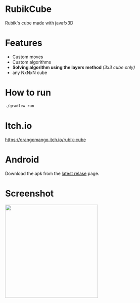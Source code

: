 # RubikCube
Rubik's cube made with javafx3D
# Features
* Custom moves
* Custom algorithms
* **Solving algorithm using the layers method** *(3x3 cube only)*
* any NxNxN cube
# How to run
```bash
./gradlew run
```
# Itch.io
https://orangomango.itch.io/rubik-cube
# Android
Download the apk from the [latest relase](https://github.com/OrangoMango/RubikCube/releases/latest) page.
# Screenshot
<img src="https://user-images.githubusercontent.com/61402409/190895360-59b3c034-950f-4c94-be1a-8c1e5c952495.png" width=300 />
